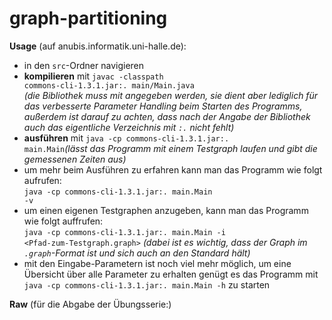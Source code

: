 # graph-partitioning

<b>Usage</b> (auf anubis.informatik.uni-halle.de):

* in den <code>src</code>-Ordner navigieren
* <b>kompilieren</b> mit <code>javac -classpath commons-cli-1.3.1.jar:. main/Main.java</code> <br><i>(die Bibliothek muss mit angegeben werden, sie dient aber lediglich für das verbesserte Parameter Handling beim Starten des Programms, außerdem ist darauf zu achten, dass nach der Angabe der Bibliothek auch das eigentliche Verzeichnis mit <code>:.</code> nicht fehlt)</i>
* <b>ausführen</b> mit <code>java -cp commons-cli-1.3.1.jar:. main.Main</code><i>(lässt das Programm mit einem Testgraph laufen und gibt die gemessenen Zeiten aus)</i>
 * um mehr beim Ausführen zu erfahren kann man das Programm wie folgt aufrufen: <br><code>java -cp commons-cli-1.3.1.jar:. main.Main -v</code> 
 * um einen eigenen Testgraphen anzugeben, kann man das Programm wie folgt auffrufen: <br><code>java -cp commons-cli-1.3.1.jar:. main.Main -i \<Pfad-zum-Testgraph.graph\></code> <i>(dabei ist es wichtig, dass der Graph im <code>.graph</code>-Format ist und sich auch an den Standard hält)</i>
 * mit den Eingabe-Parametern ist noch viel mehr möglich, um eine Übersicht über alle Parameter zu erhalten genügt es das Programm mit <code>java -cp commons-cli-1.3.1.jar:. main.Main -h</code> zu starten

<b>Raw</b> (für die Abgabe der Übungsserie:)
